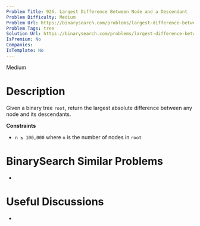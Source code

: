 ```yaml
---
Problem Title: 926. Largest Difference Between Node and a Descendant
Problem Difficulty: Medium
Problem Url: https://binarysearch.com/problems/largest-difference-between-node-and-a-descendant/
Problem Tags: tree
Solution Url: https://binarysearch.com/problems/largest-difference-between-node-and-a-descendant/solutions/
IsPremium: No
Companies: 
IsTemplate: No
---
```


<span style="color: ;">Medium</span>

# Description

Given a binary tree `root`, return the largest absolute difference between any node and its descendants.

**Constraints**
- `n ≤ 100,000` where `n` is the number of nodes in `root`

# BinarySearch Similar Problems

- []()

# Useful Discussions

- []()
